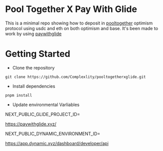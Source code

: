 # Pool Together X Pay With Glide

This is a minimal repo showing how to deposit in [pooltogether](https://app.cabana.fi/) optimism protocol using usdc and eth on both optimism and base. 
It's been made to work by using [paywithglide](https://paywithglide.xyz/)

# Getting Started

- Clone the repository

```
git clone https://github.com/Complexlity/pooltogetherxglide.git
```

- Install dependencies

```
pnpm install

```

- Update environmental Varliables

NEXT_PUBLIC_GLIDE_PROJECT_ID=

https://paywithglide.xyz/

NEXT_PUBLIC_DYNAMIC_ENVIRONMENT_ID=

https://app.dynamic.xyz/dashboard/developer/api
